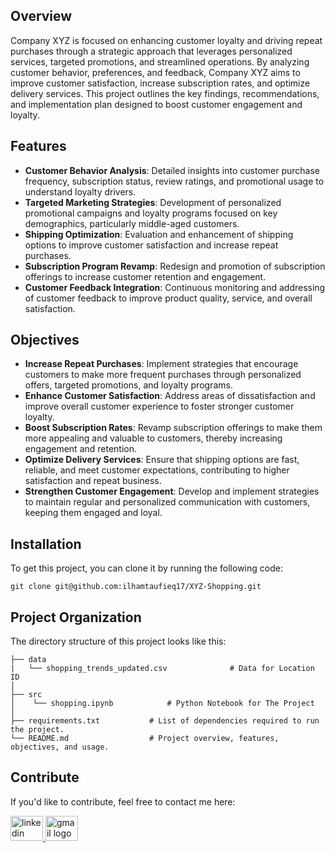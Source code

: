 ## Overview

Company XYZ is focused on enhancing customer loyalty and driving repeat purchases through a strategic approach that leverages personalized services, targeted promotions, and streamlined operations. By analyzing customer behavior, preferences, and feedback, Company XYZ aims to improve customer satisfaction, increase subscription rates, and optimize delivery services. This project outlines the key findings, recommendations, and implementation plan designed to boost customer engagement and loyalty.

## Features

- **Customer Behavior Analysis**: Detailed insights into customer purchase frequency, subscription status, review ratings, and promotional usage to understand loyalty drivers.
- **Targeted Marketing Strategies**: Development of personalized promotional campaigns and loyalty programs focused on key demographics, particularly middle-aged customers.
- **Shipping Optimization**: Evaluation and enhancement of shipping options to improve customer satisfaction and increase repeat purchases.
- **Subscription Program Revamp**: Redesign and promotion of subscription offerings to increase customer retention and engagement.
- **Customer Feedback Integration**: Continuous monitoring and addressing of customer feedback to improve product quality, service, and overall satisfaction.

## Objectives

- **Increase Repeat Purchases**: Implement strategies that encourage customers to make more frequent purchases through personalized offers, targeted promotions, and loyalty programs.
- **Enhance Customer Satisfaction**: Address areas of dissatisfaction and improve overall customer experience to foster stronger customer loyalty.
- **Boost Subscription Rates**: Revamp subscription offerings to make them more appealing and valuable to customers, thereby increasing engagement and retention.
- **Optimize Delivery Services**: Ensure that shipping options are fast, reliable, and meet customer expectations, contributing to higher satisfaction and repeat business.
- **Strengthen Customer Engagement**: Develop and implement strategies to maintain regular and personalized communication with customers, keeping them engaged and loyal.

## Installation

To get this project, you can clone it by running the following code:

    git clone git@github.com:ilhamtaufieq17/XYZ-Shopping.git
    
## Project Organization

The directory structure of this project looks like this:

    ├── data
    |   └── shopping_trends_updated.csv              # Data for Location ID
    │
    ├── src
    │    └── shopping.ipynb            # Python Notebook for The Project
    │
    ├── requirements.txt           # List of dependencies required to run the project.
    └── README.md                  # Project overview, features, objectives, and usage.

## Contribute

If you'd like to contribute, feel free to contact me here:

<a href="https://www.linkedin.com/in/ilham-taufieq-julfianto/" target="_blank">
    <img src="https://raw.githubusercontent.com/maurodesouza/profile-readme-generator/master/src/assets/icons/social/linkedin/default.svg" width="52" height="40" alt="linkedin logo"/>
  </a>
  <a href="mailto:taufieq17@gmail.com" target="_blank">
    <img src="https://raw.githubusercontent.com/maurodesouza/profile-readme-generator/master/src/assets/icons/social/gmail/default.svg"  width="52" height="40" alt="gmail logo"/>
  </a>
